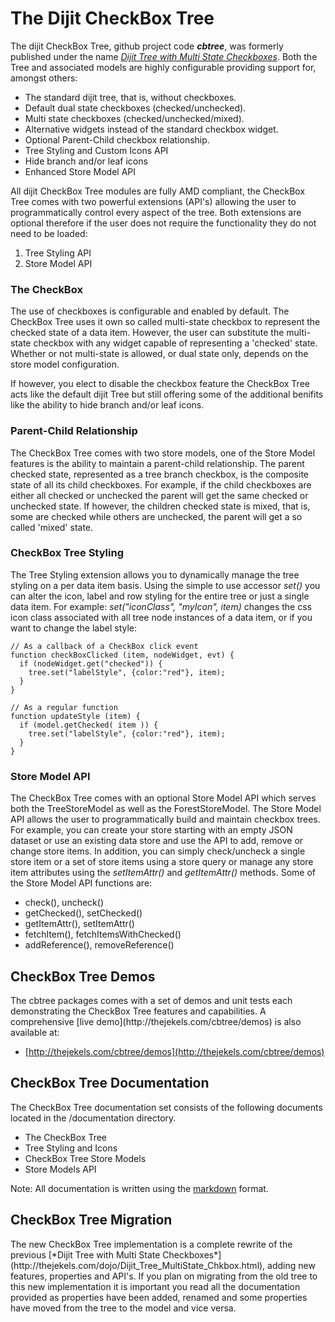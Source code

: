 # The Dijit CheckBox Tree #

The dijit CheckBox Tree, github project code ***cbtree***, was formerly published under
the name [*Dijit Tree with Multi State Checkboxes*](http://thejekels.com/dojo/Dijit_Tree_MultiState_Chkbox.html). 
Both the Tree and associated models are highly configurable providing support
for, amongst others:

* The standard dijit tree, that is, without checkboxes.
* Default dual state checkboxes (checked/unchecked).
* Multi state checkboxes (checked/unchecked/mixed).
* Alternative widgets instead of the standard checkbox widget.
* Optional Parent-Child checkbox relationship.
* Tree Styling and Custom Icons API
* Hide branch and/or leaf icons
* Enhanced Store Model API

All dijit CheckBox Tree modules are fully AMD compliant, the CheckBox Tree
comes with two powerful extensions (API's) allowing the user to programmatically
control every aspect of the tree. Both extensions are optional therefore
if the user does not require the functionality they do not need to be loaded:

1. Tree Styling API
2. Store Model API

### The CheckBox ###
The use of checkboxes is configurable and enabled by default. The CheckBox Tree
uses it own so called multi-state checkbox to represent the checked state of a
data item. However, the user can substitute the multi-state checkbox with any
widget capable of representing a 'checked' state. Whether or not multi-state is
allowed, or dual state only, depends on the store model configuration.

If however, you elect to disable the checkbox feature the CheckBox Tree acts
like the default dijit Tree but still offering some of the additional benifits
like the ability to hide branch and/or leaf icons.

### Parent-Child Relationship ###
The CheckBox Tree comes with two store models, one of the Store Model features is
the ability to maintain a parent-child relationship.
The parent checked state, represented as a tree branch checkbox, is the composite
state of all its child checkboxes. For example, if the child checkboxes are either
all checked or unchecked the parent will get the same checked or unchecked state.
If however, the children checked state is mixed, that is, some are checked while
others are unchecked, the parent will get a so called 'mixed' state.

### CheckBox Tree Styling ###
The Tree Styling extension allows you to dynamically manage the tree styling 
on a per data item basis. Using the simple to use accessor *set()* you can alter
the icon, label and row styling for the entire tree or just a single data item.
For example: *set("iconClass", "myIcon", item)* changes the css icon class associated
with all tree node instances of a data item, or if you want to change the label
style:

    // As a callback of a CheckBox click event
    function checkBoxClicked (item, nodeWidget, evt) {
      if (nodeWidget.get("checked")) {
        tree.set("labelStyle", {color:"red"}, item);
      }
    }

    // As a regular function
    function updateStyle (item) {
      if (model.getChecked( item )) {
        tree.set("labelStyle", {color:"red"}, item);
      }
    }

### Store Model API ###

The CheckBox Tree comes with an optional Store Model API which serves both the
TreeStoreModel as well as the ForestStoreModel. The Store Model API allows the
user to programmatically build and maintain checkbox trees.
For example, you can create your store starting with an empty JSON dataset or use
an existing data store and use the API to add, remove or change store items.
In addition, you can simply check/uncheck a single store item or a set of store
items using a store query or manage any store item attributes using the *setItemAttr()*
and *getItemAttr()* methods. Some of the Store Model API functions are:

* check(), uncheck()
* getChecked(), setChecked()
* getItemAttr(), setItemAttr()
* fetchItem(), fetchItemsWithChecked()
* addReference(), removeReference()

<h2 id="checkbox-tree-demos">CheckBox Tree Demos</h2>
The cbtree packages comes with a set of demos and unit tests each demonstrating
the CheckBox Tree features and capabilities. A comprehensive [live demo](http://thejekels.com/cbtree/demos)
is also available at:

* [http://thejekels.com/cbtree/demos](http://thejekels.com/cbtree/demos)

<h2 id="basics">CheckBox Tree Documentation</h2>
The CheckBox Tree documentation set consists of the following documents located
in the /documentation directory.

* The CheckBox Tree
* Tree Styling and Icons
* CheckBox Tree Store Models
* Store Models API

Note: All documentation is written using the [markdown](http://daringfireball.net/projects/markdown/)
format.

<h2 id="basics">CheckBox Tree Migration</h2>
The new CheckBox Tree implementation is a complete rewrite of the previous
[*Dijit Tree with Multi State Checkboxes*](http://thejekels.com/dojo/Dijit_Tree_MultiState_Chkbox.html), adding new
features, properties and API's. If you plan on migrating from the old tree to
this new implementation it is important you read all the documentation provided
as properties have been added, renamed and some properties have moved from the tree to
the model and vice versa.

